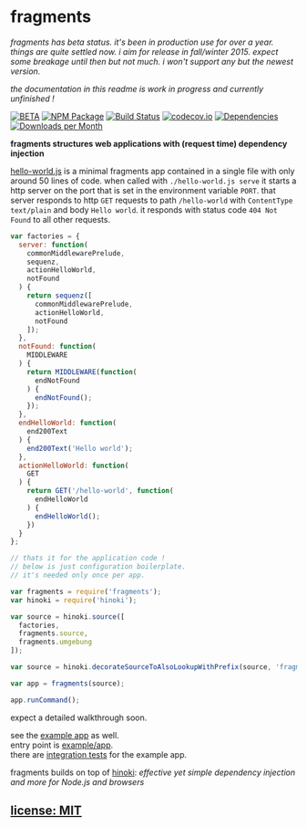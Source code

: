 # fragments

*fragments has beta status.
it's been in production use for over a year.
things are quite settled now.
i aim for release in fall/winter 2015.
expect some breakage until then but not much.
i won't support any but the newest version.*

*the documentation in this readme is work in progress and currently unfinished !*

[![BETA](http://img.shields.io/badge/Stability-BETA-orange.svg?style=flat)]()
[![NPM Package](https://img.shields.io/npm/v/fragments.svg?style=flat)](https://www.npmjs.org/package/fragments)
[![Build Status](https://travis-ci.org/snd/fragments.svg?branch=master)](https://travis-ci.org/snd/fragments/branches)
[![codecov.io](http://codecov.io/github/snd/fragments/coverage.svg?branch=master)](http://codecov.io/github/snd/fragments?branch=master)
[![Dependencies](https://david-dm.org/snd/fragments.svg)](https://david-dm.org/snd/fragments)
[![Downloads per Month](https://img.shields.io/npm/dm/fragments.svg?style=flat)](https://www.npmjs.org/package/fragments)

<!--
start with a motivating text which sells fragments and
makes readers read on.
this text should not be longer than one page.
-->

**fragments structures web applications with (request time) dependency injection**

<!--

fragments is hackable
small codebase.

fragments was born out of the

keeping complex request handling logic testable.

functional

passing information around.

programming is fun.

fun

fragments core strength is dependency injection on every request.

above all f
fragments is a library to structure web applications in a way
that echews boilerplate is testable,
beautiful functional code.
understandable
extendable.

fragments is unique in that it has dependency injection that happens
on each request.

encourages good design

lets

simple, testable

promises

first of all fragments is a way to structure 
**fragments**
each fragment may depend on other fragments and is in turn depended on
by other fragments.

just enough structure


fragments is not a framework.

there's a minimal example and a walkthrough.

there's also a bigger example app with integration tests.
-->

<!--
xyz.com is a real world app
... is the repository
-->

<!--
functional style.

your parts and the parts fragments brings are treated equaly.
you can overwrite any granular part you like.

core selling points:
- dependency injection
- request time dependency injection
- angular style dependency injection on the server side
- use angularjs style dependency injection to structure your applications
- method missing
- functional
- flat name space (long self-documenting, descriptive, unique-per-application function names)

we'll look at a very short fragments app
-->

<!--
it allows you to write code like this:
-->

<!--
with fragments you'll write highly expressive code like this:
-->

<!--
show some code
motivating code example
-->

[hello-world.js](hello-world.js) is a minimal fragments app contained
in a single file with only around 50 lines of code.
when called with `./hello-world.js serve` it starts a http server
on the port that is set in the environment variable `PORT`.
that server responds to http `GET` requests 
to path `/hello-world` with `ContentType` `text/plain` and body `Hello world`.
it responds with status code `404 Not Found` to all other requests.

``` javascript
var factories = {
  server: function(
    commonMiddlewarePrelude,
    sequenz,
    actionHelloWorld,
    notFound
  ) {
    return sequenz([
      commonMiddlewarePrelude,
      actionHelloWorld,
      notFound
    ]);
  },
  notFound: function(
    MIDDLEWARE
  ) {
    return MIDDLEWARE(function(
      endNotFound
    ) {
      endNotFound();
    });
  },
  endHelloWorld: function(
    end200Text
  ) {
    end200Text('Hello world');
  },
  actionHelloWorld: function(
    GET
  ) {
    return GET('/hello-world', function(
      endHelloWorld
    ) {
      endHelloWorld();
    })
  }
};

// thats it for the application code !
// below is just configuration boilerplate.
// it's needed only once per app.

var fragments = require('fragments');
var hinoki = require('hinoki');

var source = hinoki.source([
  factories,
  fragments.source,
  fragments.umgebung
]);

var source = hinoki.decorateSourceToAlsoLookupWithPrefix(source, 'fragments_');

var app = fragments(source);

app.runCommand();
```

<!--
explain the code and the concepts used in it
-->

expect a detailed walkthrough soon.

<!--

there's a lot going on. let's break it down:

-->

<!--

### commands
-->

<!--
there's much more code in the example app.
you should be able to understand it now.
-->

see the [example app](example) as well.  
entry point is [example/app](./example/app).  
there are [integration tests](test) for the example app.

fragments builds on top of [hinoki](https://github.com/snd/hinoki):
*effective yet simple dependency injection and more for Node.js and browsers*

<!--
other nice things
-->

<!--
like postgres ? there's [fragments-postgres]()
it integrates seemlessly with fragments and has all sorts
of good stuff (like rubys method missing in node).

like users ? there's [fragments-user]()
rest user api in minutes that you can still maintain after months.

here is why its worth your time.

new potential for preconfigured stuff
**documentation below is in progress. for now take a look at the [example app](/example),
[tests](/test) and [source](/src).**
-->

<!--

more about sources

i've built it for friends and myself to make building complex server side web applications in nodejs faster and more fun.

fun and easy

why should i bother ?

here’s why reading on is worth your time (implied)

testable, maintainable, sustainable
fun and fast
faster and more fun

minimal app
let’s walk through this



be really concrete

desirable properties

views can directly depend on data

shutdown system with ordering


why not sails

why not koa

why not express

-->

## [license: MIT](LICENSE)
